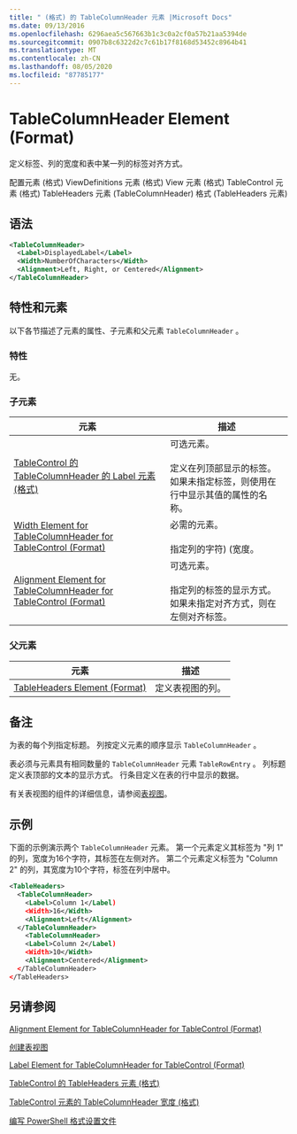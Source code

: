 ```yaml
---
title: " (格式) 的 TableColumnHeader 元素 |Microsoft Docs"
ms.date: 09/13/2016
ms.openlocfilehash: 6296aea5c567663b1c3c0a2cf0a57b21aa5394de
ms.sourcegitcommit: 0907b8c6322d2c7c61b17f8168d53452c8964b41
ms.translationtype: MT
ms.contentlocale: zh-CN
ms.lasthandoff: 08/05/2020
ms.locfileid: "87785177"
---
```

# <a name="tablecolumnheader-element-format"></a>TableColumnHeader Element (Format)

定义标签、列的宽度和表中某一列的标签对齐方式。

配置元素 (格式) ViewDefinitions 元素 (格式) View 元素 (格式) TableControl 元素 (格式) TableHeaders 元素 (TableColumnHeader) 格式 (TableHeaders 元素) 

## <a name="syntax"></a>语法

```xml
<TableColumnHeader>
  <Label>DisplayedLabel</Label>
  <Width>NumberOfCharacters</Width>
  <Alignment>Left, Right, or Centered</Alignment>
</TableColumnHeader>
```

## <a name="attributes-and-elements"></a>特性和元素

以下各节描述了元素的属性、子元素和父元素 `TableColumnHeader` 。

### <a name="attributes"></a>特性

无。

### <a name="child-elements"></a>子元素

|元素|描述|
|-------------|-----------------|
|[TableControl 的 TableColumnHeader 的 Label 元素 (格式) ](./label-element-for-tablecolumnheader-for-tablecontrol-format.md)|可选元素。<br /><br /> 定义在列顶部显示的标签。 如果未指定标签，则使用在行中显示其值的属性的名称。|
|[Width Element for TableColumnHeader for TableControl (Format)](./width-element-for-tablecolumnheader-for-tablecontrol-format.md)|必需的元素。<br /><br /> 指定列的字符)  (宽度。|
|[Alignment Element for TableColumnHeader for TableControl (Format)](./alignment-element-for-tablecolumnheader-for-tablecontrol-format.md)|可选元素。<br /><br /> 指定列的标签的显示方式。 如果未指定对齐方式，则在左侧对齐标签。|

### <a name="parent-elements"></a>父元素

|元素|描述|
|-------------|-----------------|
|[TableHeaders Element (Format)](./tableheaders-element-format.md)|定义表视图的列。|

## <a name="remarks"></a>备注

为表的每个列指定标题。 列按定义元素的顺序显示 `TableColumnHeader` 。

表必须与元素具有相同数量的 `TableColumnHeader` 元素 `TableRowEntry` 。 列标题定义表顶部的文本的显示方式。 行条目定义在表的行中显示的数据。

有关表视图的组件的详细信息，请参阅[表视图](./creating-a-table-view.md)。

## <a name="example"></a>示例

下面的示例演示两个 `TableColumnHeader` 元素。 第一个元素定义其标签为 "列 1" 的列，宽度为16个字符，其标签在左侧对齐。 第二个元素定义标签为 "Column 2" 的列，其宽度为10个字符，标签在列中居中。

```xml
<TableHeaders>
  <TableColumnHeader>
    <Label>Column 1</Label)
    <Width>16</Width>
    <Alignment>Left</Alignment>
  </TableColumnHeader>
    <TableColumnHeader>
    <Label>Column 2</Label)
    <Width>10</Width>
    <Alignment>Centered</Alignment>
  </TableColumnHeader>
</TableHeaders>
```

## <a name="see-also"></a>另请参阅

[Alignment Element for TableColumnHeader for TableControl (Format)](./alignment-element-for-tablecolumnheader-for-tablecontrol-format.md)

[创建表视图](./creating-a-table-view.md)

[Label Element for TableColumnHeader for TableControl (Format)](./label-element-for-tablecolumnheader-for-tablecontrol-format.md)

[TableControl 的 TableHeaders 元素 (格式) ](./tableheaders-element-format.md)

[TableControl 元素的 TableColumnHeader 宽度 (格式) ](./width-element-for-tablecolumnheader-for-tablecontrol-format.md)

[编写 PowerShell 格式设置文件](./writing-a-powershell-formatting-file.md)
